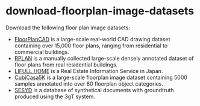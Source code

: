 # download-floorplan-image-datasets

Download the following floor plan image datasets:
- [FloorPlanCAD](https://floorplancad.github.io/) is a large-scale real-world CAD drawing dataset containing over 15,000 floor plans, ranging from residential to commercial buildings.
- [RPLAN](http://staff.ustc.edu.cn/~fuxm/projects/DeepLayout/index.html) is a manually collected large-scale densely annotated dataset of floor plans from real residential buildings.
- [LIFULL HOME](https://www.nii.ac.jp/dsc/idr/en/lifull/) is  a Real Estate Information Service in Japan.
- [CubiCasa5K](https://zenodo.org/records/2613548) is a large-scale floorplan image dataset containing 5000 samples annotated into over 80 floorplan object categories.
- [SESYD](http://mathieu.delalandre.free.fr/projects/sesyd/) is a database of synthetical documents with groundtruth produced using the 3gT system.
